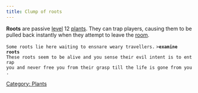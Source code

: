 ```yaml
---
title: Clump of roots
---
```


**Roots** are passive [level](level "wikilink") 12
[plants](plant "wikilink"). They can trap players, causing them to be
pulled back instantly when they attempt to leave the
[room](room "wikilink").

`Some roots lie here waiting to ensnare weary travellers.`
`>`**`examine roots`**
`These roots seem to be alive and you sense their evil intent is to entrap`
`you and never free you from their grasp till the life is gone from you.`

[Category: Plants](Category:_Plants "wikilink")